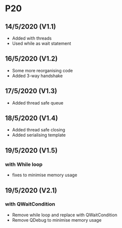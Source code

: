 # P20

## 14/5/2020 (V1.1)
- Added with threads
- Used while as wait statement

## 16/5/2020 (V1.2)
- Some more reorganising code
- Added 3-way handshake

## 17/5/2020 (V1.3)
- Added thread safe queue

## 18/5/2020 (V1.4)
- Added thread safe closing
- Added serialising template

## 19/5/2020 (V1.5)
### with While loop
- fixes to minimise memory usage

## 19/5/2020 (V2.1)
### with QWaitCondition
- Remove while loop and replace with QWaitCondition
- Remove QDebug to minimise memory usage
